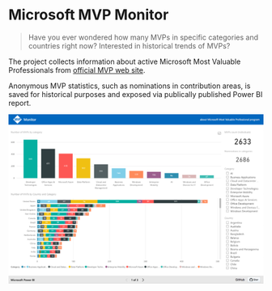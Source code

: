 # Microsoft MVP Monitor

> Have you ever wondered how many MVPs in specific categories and countries right now? Interested in historical trends of MVPs?

The project collects information about active Microsoft Most Valuable Professionals from [official MVP web site](https://mvp.microsoft.com).

Anonymous MVP statistics, such as nominations in contribution areas, is saved for historical purposes and exposed via publically published Power BI report.

![MVP Monitor](./assets/mvp-monitor-promo.png)
